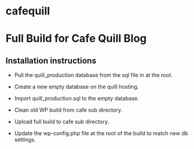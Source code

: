 cafequill
=========

# Full Build for Cafe Quill Blog #

## Installation instructions ##

* Pull the quill_production database from the sql file in at the root.

* Create a new empty database on the quill hosting.

* Import quill_production.sql to the empty database.

* Clean old WP build from cafe sub directory.

* Upload full build to cafe sub directory.

* Update the wp-config.php file at the root of the build to match new db settings.